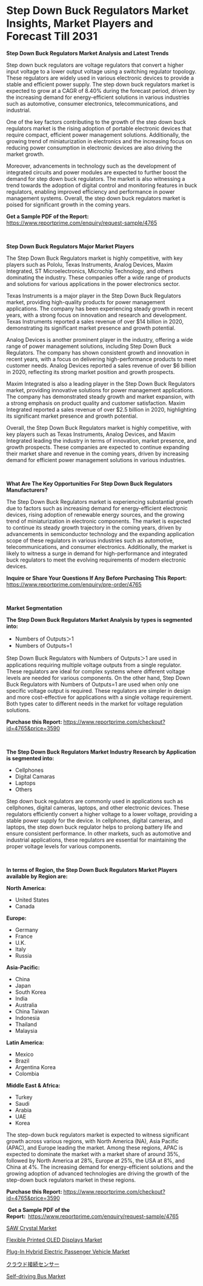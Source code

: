 <p><h1>Step Down Buck Regulators Market Insights, Market Players and Forecast Till 2031</h1></p><p><strong>Step Down Buck Regulators Market Analysis and Latest Trends</strong></p>
<p><p>Step down buck regulators are voltage regulators that convert a higher input voltage to a lower output voltage using a switching regulator topology. These regulators are widely used in various electronic devices to provide a stable and efficient power supply. The step down buck regulators market is expected to grow at a CAGR of 8.40% during the forecast period, driven by the increasing demand for energy-efficient solutions in various industries such as automotive, consumer electronics, telecommunications, and industrial.</p><p>One of the key factors contributing to the growth of the step down buck regulators market is the rising adoption of portable electronic devices that require compact, efficient power management solutions. Additionally, the growing trend of miniaturization in electronics and the increasing focus on reducing power consumption in electronic devices are also driving the market growth.</p><p>Moreover, advancements in technology such as the development of integrated circuits and power modules are expected to further boost the demand for step down buck regulators. The market is also witnessing a trend towards the adoption of digital control and monitoring features in buck regulators, enabling improved efficiency and performance in power management systems. Overall, the step down buck regulators market is poised for significant growth in the coming years.</p></p>
<p><strong>Get a Sample PDF of the Report:&nbsp;</strong> <a href="https://www.reportprime.com/enquiry/request-sample/4765">https://www.reportprime.com/enquiry/request-sample/4765</a></p>
<p>&nbsp;</p>
<p><strong>Step Down Buck Regulators Major Market Players</strong></p>
<p><p>The Step Down Buck Regulators market is highly competitive, with key players such as Pololu, Texas Instruments, Analog Devices, Maxim Integrated, ST Microelectronics, Microchip Technology, and others dominating the industry. These companies offer a wide range of products and solutions for various applications in the power electronics sector.</p><p>Texas Instruments is a major player in the Step Down Buck Regulators market, providing high-quality products for power management applications. The company has been experiencing steady growth in recent years, with a strong focus on innovation and research and development. Texas Instruments reported a sales revenue of over $14 billion in 2020, demonstrating its significant market presence and growth potential.</p><p>Analog Devices is another prominent player in the industry, offering a wide range of power management solutions, including Step Down Buck Regulators. The company has shown consistent growth and innovation in recent years, with a focus on delivering high-performance products to meet customer needs. Analog Devices reported a sales revenue of over $6 billion in 2020, reflecting its strong market position and growth prospects.</p><p>Maxim Integrated is also a leading player in the Step Down Buck Regulators market, providing innovative solutions for power management applications. The company has demonstrated steady growth and market expansion, with a strong emphasis on product quality and customer satisfaction. Maxim Integrated reported a sales revenue of over $2.5 billion in 2020, highlighting its significant market presence and growth potential.</p><p>Overall, the Step Down Buck Regulators market is highly competitive, with key players such as Texas Instruments, Analog Devices, and Maxim Integrated leading the industry in terms of innovation, market presence, and growth prospects. These companies are expected to continue expanding their market share and revenue in the coming years, driven by increasing demand for efficient power management solutions in various industries.</p></p>
<p>&nbsp;</p>
<p><strong>What Are The Key Opportunities For Step Down Buck Regulators Manufacturers?</strong></p>
<p><p>The Step Down Buck Regulators market is experiencing substantial growth due to factors such as increasing demand for energy-efficient electronic devices, rising adoption of renewable energy sources, and the growing trend of miniaturization in electronic components. The market is expected to continue its steady growth trajectory in the coming years, driven by advancements in semiconductor technology and the expanding application scope of these regulators in various industries such as automotive, telecommunications, and consumer electronics. Additionally, the market is likely to witness a surge in demand for high-performance and integrated buck regulators to meet the evolving requirements of modern electronic devices.</p></p>
<p><strong>Inquire or Share Your Questions If Any Before Purchasing This Report:</strong> <a href="https://www.reportprime.com/enquiry/pre-order/4765">https://www.reportprime.com/enquiry/pre-order/4765</a></p>
<p>&nbsp;</p>
<p><strong>Market Segmentation</strong></p>
<p><strong>The Step Down Buck Regulators Market Analysis by types is segmented into:</strong></p>
<p><ul><li>Numbers of Outputs＞1</li><li>Numbers of Outputs=1</li></ul></p>
<p><p>Step Down Buck Regulators with Numbers of Outputs＞1 are used in applications requiring multiple voltage outputs from a single regulator. These regulators are ideal for complex systems where different voltage levels are needed for various components. On the other hand, Step Down Buck Regulators with Numbers of Outputs=1 are used when only one specific voltage output is required. These regulators are simpler in design and more cost-effective for applications with a single voltage requirement. Both types cater to different needs in the market for voltage regulation solutions.</p></p>
<p><strong>Purchase this Report:&nbsp;</strong><a href="https://www.reportprime.com/checkout?id=4765&price=3590">https://www.reportprime.com/checkout?id=4765&price=3590</a></p>
<p>&nbsp;</p>
<p><strong>The Step Down Buck Regulators Market Industry Research by Application is segmented into:</strong></p>
<p><ul><li>Cellphones</li><li>Digital Camaras</li><li>Laptops</li><li>Others</li></ul></p>
<p><p>Step down buck regulators are commonly used in applications such as cellphones, digital cameras, laptops, and other electronic devices. These regulators efficiently convert a higher voltage to a lower voltage, providing a stable power supply for the device. In cellphones, digital cameras, and laptops, the step down buck regulator helps to prolong battery life and ensure consistent performance. In other markets, such as automotive and industrial applications, these regulators are essential for maintaining the proper voltage levels for various components.</p></p>
<p>&nbsp;</p>
<p><strong>In terms of Region, the Step Down Buck Regulators Market Players available by Region are:</strong></p>
<p>
    <p> <strong> North America: </strong>
        <ul>
            <li>United States</li>
            <li>Canada</li>
        </ul>
        </p> 
    <p> <strong> Europe: </strong>
        <ul>
            <li>Germany</li>
            <li>France</li>
            <li>U.K.</li>
            <li>Italy</li>
            <li>Russia</li>
        </ul>
        </p> 
    <p> <strong> Asia-Pacific: </strong>
        <ul>
            <li>China</li>
            <li>Japan</li>
            <li>South Korea</li>
            <li>India</li>
            <li>Australia</li>
            <li>China Taiwan</li>
            <li>Indonesia</li>
            <li>Thailand</li>
            <li>Malaysia</li>
        </ul>
        </p> 
    <p> <strong> Latin America: </strong>
        <ul>
            <li>Mexico</li>
            <li>Brazil</li>
            <li>Argentina Korea</li>
            <li>Colombia</li>
        </ul>
        </p> 
    <p> <strong> Middle East & Africa: </strong>
        <ul>
            <li>Turkey</li>
            <li>Saudi</li>
            <li>Arabia</li>
            <li>UAE</li>
            <li>Korea</li>
        </ul>
    </p>
    </p>
<p><p>The step-down buck regulators market is expected to witness significant growth across various regions, with North America (NA), Asia Pacific (APAC), and Europe leading the market. Among these regions, APAC is expected to dominate the market with a market share of around 35%, followed by North America at 28%, Europe at 25%, the USA at 8%, and China at 4%. The increasing demand for energy-efficient solutions and the growing adoption of advanced technologies are driving the growth of the step-down buck regulators market in these regions.</p></p>
<p><strong>Purchase this Report: </strong><a href="https://www.reportprime.com/checkout?id=4765&price=3590">https://www.reportprime.com/checkout?id=4765&price=3590</a></p>
<p>&nbsp;<strong>Get a Sample PDF of the Report:&nbsp;&nbsp;</strong><a href="https://www.reportprime.com/enquiry/request-sample/4765">https://www.reportprime.com/enquiry/request-sample/4765</a></p>
<p><strong></strong></p>
<p><p><a href="https://github.com/dimitrishawkinswaynenp91rgz/Market-Research-Report-List-2/blob/main/saw-crystal-market.md">SAW Crystal Market</a></p><p><a href="https://github.com/danielneavesallisons03mba/Market-Research-Report-List-1/blob/main/flexible-printed-oled-displays-market.md">Flexible Printed OLED Displays Market</a></p><p><a href="https://issuu.com/reportprime-2/docs/plug-in-hybrid-electric-passenger-vehicle-market-s">Plug-In Hybrid Electric Passenger Vehicle Market</a></p><p><a href="https://github.com/avbqbctihcbe2/Market-Research-Report-List-1/blob/main/719765615380.md">クラウド接続センサー</a></p><p><a href="https://issuu.com/reportprime-2/docs/self-driving-bus-market-size-2030.pptx">Self-driving Bus Market</a></p></p>